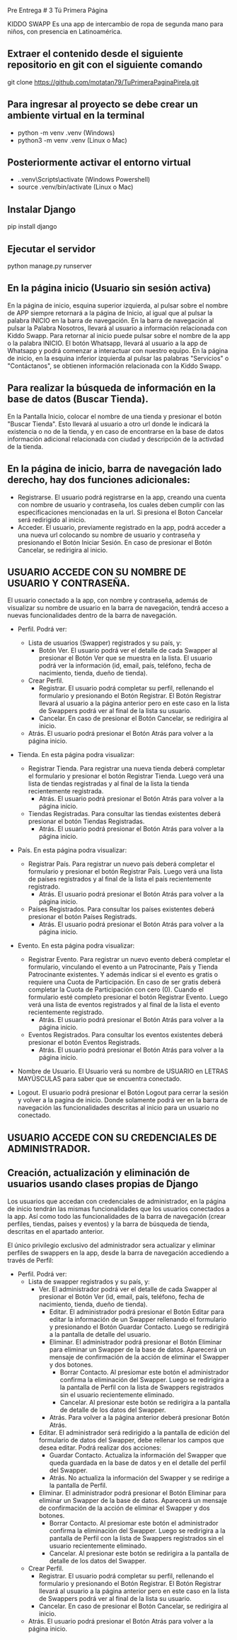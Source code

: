 Pre Entrega # 3
Tú Primera Página

KIDDO SWAPP
Es una app de intercambio de ropa de segunda mano para niños, con presencia en Latinoamérica. 

## Extraer el contenido desde el siguiente repositorio en git con el siguiente comando
git clone https://github.com/motatan79/TuPrimeraPaginaPirela.git

## Para ingresar al proyecto se debe crear un ambiente virtual en la terminal
- python -m venv .venv (Windows)
- python3 -m venv .venv (Linux o Mac)

## Posteriormente activar el entorno virtual
- .\.venv\Scripts\activate (Windows Powershell)
- source .venv/bin/activate (Linux o Mac)

## Instalar Django
pip install django


## Ejecutar el servidor
python manage.py runserver

## En la página inicio (Usuario sin sesión activa)
En la página de inicio, esquina superior izquierda, al pulsar sobre el nombre de APP siempre retornará a la página de Inicio, al igual que al pulsar la palabra INICIO en la barra de navegación. 
En la barra de navegación al pulsar la Palabra Nosotros, llevará al usuario a información relacionada con Kiddo Swapp. Para retornar al inicio puede pulsar sobre el nombre de la app o la palabra INICIO.
El botón Whatsapp, llevará al usuario a la app de Whatsapp y podrá comenzar a interactuar con nuestro equipo. 
En la página de inicio, en la esquina inferior izquierda al pulsar las palabras "Servicios" o "Contáctanos", se obtienen información relacionada con la Kiddo Swapp. 

## Para realizar la búsqueda de información en la base de datos (Buscar Tienda).
En la Pantalla Inicio, colocar el nombre de una tienda y presionar el botón "Buscar Tienda". Esto llevará al usuario a otro url donde le indicará la existencia o no de la tienda, y en caso de encontrarse en la base de datos información adicional relacionada con ciudad y descripción de la activdad de la tienda. 


## En la página de inicio, barra de navegación lado derecho, hay dos funciones adicionales: 
- Registrarse. El usuario podrá registrarse en la app, creando una cuenta con nombre de usuario y contraseña, los cuales deben cumplir con las especificaciones mencionadas en la url. Si presiona el Boton Cancelar será redirigido al inicio.
- Acceder. El usuario, previamente registrado en la app, podrá acceder a una nueva url colocando su nombre de usuario  y contraseña y presionando el Botón Iniciar Sesión. En caso de presionar el Botón Cancelar, se redirigira al inicio.

## USUARIO ACCEDE CON SU NOMBRE DE USUARIO Y CONTRASEÑA. 
El usuario conectado a la app, con nombre y contraseña, además de visualizar su nombre de usuario en la barra de navegación, tendrá acceso a nuevas funcionalidades dentro de la barra de navegación.
- Perfil. Podrá ver: 
    - Lista de usuarios (Swapper) registrados y su país, y: 
        - Botón Ver. El usuario podrá ver el detalle de cada Swapper al presionar el Botón Ver que se muestra en la lista. El usuario podrá ver la información (id, email, país, teléfono, fecha de nacimiento, tienda, dueño de tienda). 
    - Crear Perfil. 
        - Registrar. El usuario podrá completar su perfil, rellenando el formulario y presionando el Botón Registrar. El Botón Registrar llevará al usuario a la página anterior pero en este caso en la lista de Swappers podrá ver al final de la lista su usuario.
        - Cancelar. En caso de presionar el Botón Cancelar, se redirigira al inicio. 
    - Atrás. El usuario podrá presionar el Botón Atrás para volver a la página inicio.

- Tienda. En esta página podra visualizar: 
    - Registrar Tienda. Para registrar una nueva tienda deberá completar el formulario y presionar el botón Registrar Tienda. Luego verá una lista de tiendas registradas y al final de la lista la tienda recientemente registrada. 
        - Atrás. El usuario podrá presionar el Botón Atrás para volver a la página inicio.
    - Tiendas Registradas. Para consultar las tiendas existentes deberá presionar el botón Tiendas Registradas.
        - Atrás. El usuario podrá presionar el Botón Atrás para volver a la página inicio.
    
- País. En esta página podra visualizar:
    - Registrar País. Para registrar un nuevo país deberá completar el formulario y presionar el botón Registrar País. Luego verá una lista de países registrados y al final de la lista el país recientemente registrado. 
        - Atrás. El usuario podrá presionar el Botón Atrás para volver a la página inicio.
    - Países Registrados. Para consultar los países existentes deberá presionar el botón Países Registrads.
        - Atrás. El usuario podrá presionar el Botón Atrás para volver a la página inicio.

- Evento. En esta página podra visualizar:
    - Registrar Evento. Para registrar un nuevo evento deberá completar el formulario, vinculando el evento a un Patrocinante, País y Tienda Patrocinante existentes. Y además indicar si el evento es gratis o requiere una Cuota de Participación. En caso de ser gratis deberá completar la Cuota de Participación con cero (0). Cuando el formulario esté completo presionar el botón Registrar Evento. Luego verá una lista de eventos registrados y al final de la lista el evento recientemente registrado. 
        - Atrás. El usuario podrá presionar el Botón Atrás para volver a la página inicio.
    - Eventos Registrados. Para consultar los eventos existentes deberá presionar el botón Eventos Registrads.
        - Atrás. El usuario podrá presionar el Botón Atrás para volver a la página inicio.

- Nombre de Usuario. El Usuario verá su nombre de USUARIO en LETRAS MAYÚSCULAS para saber que se encuentra conectado.

- Logout. El usuario podrá presionar el Botón Logout para cerrar la sesión y volver a la pagina de inicio. Donde solamente podrá ver en la barra de navegación las funcionalidades descritas al inicio para un usuario no conectado. 

## USUARIO ACCEDE CON SU CREDENCIALES DE ADMINISTRADOR. 
## Creación, actualización y eliminación de usuarios usando clases propias de Django
Los usuarios que accedan con credenciales de administrador, en la página de inicio tendrán las mismas funcionalidades que los usuarios conectados a la app.
Así como todo las funcionalidades de la barra de navegación (crear perfiles, tiendas, países y eventos) y la barra de búsqueda de tienda, descritas en el apartado anterior.

El único privilegio exclusivo del administrador sera actualizar y eliminar perfiles de swappers en la app, desde la barra de navegación accediendo a través de Perfil:
-   Perfil. Podrá ver:
    - Lista de swapper registrados y su país, y: 
        - Ver. El administrador podrá ver el detalle de cada Swapper al presionar el Botón Ver (id, email, país, teléfono, fecha de nacimiento, tienda, dueño de tienda).
            - Editar. El administrador podrá presionar el Botón Editar para editar la información de un Swapper rellenando el formulario y presionando el Botón Guardar Contacto. Luego se redirigirá a la pantalla de detalle del usuario.
            - Eliminar. El administrador podrá presionar el Botón Eliminar para eliminar un Swapper de la base de datos. Aparecerá un mensaje de confirmación de la acción de eliminar el Swapper y dos botones.
                - Borrar Contacto. Al presiomar este botón el administrador confirma la eliminación del Swapper. Luego se redirigira a la pantalla de Perfil con la lista de Swappers registrados sin el usuario recientemente eliminado. 
                - Cancelar. Al presionar este botón se redirigira a la pantalla de detalle de  los datos del Swapper.
            - Atrás. Para volver a la página anterior deberá presionar Botón Atrás. 
        - Editar. El administrador será redirigido a la pantalla de edición del formulario de datos del Swapper, debe rellenar los campos que desea editar. Podrá realizar dos acciones:
            - Guardar Contacto.  Actualiza la información del Swapper que queda guardada en la base de datos y en el detalle del perfil del Swapper. 
            - Atrás. No actualiza la información del Swapper y se redirige a la pantalla de Perfil.
        - Eliminar. El administrador podrá presionar el Botón Eliminar para eliminar un Swapper de la base de datos. Aparecerá un mensaje de confirmación de la acción de eliminar el Swapper y dos botones.
            - Borrar Contacto. Al presiomar este botón el administrador confirma la eliminación del Swapper. Luego se redirigira a la pantalla de Perfil con la lista de Swappers registrados sin el usuario recientemente eliminado. 
            - Cancelar. Al presionar este botón se redirigira a la pantalla de detalle de  los datos del Swapper.   
    - Crear Perfil. 
        - Registrar. El usuario podrá completar su perfil, rellenando el formulario y presionando el Botón Registrar. El Botón Registrar llevará al usuario a la página anterior pero en este caso en la lista de Swappers podrá ver al final de la lista su usuario.
        - Cancelar. En caso de presionar el Botón Cancelar, se redirigira al inicio. 
    - Atrás. El usuario podrá presionar el Botón Atrás para volver a la página inicio.



